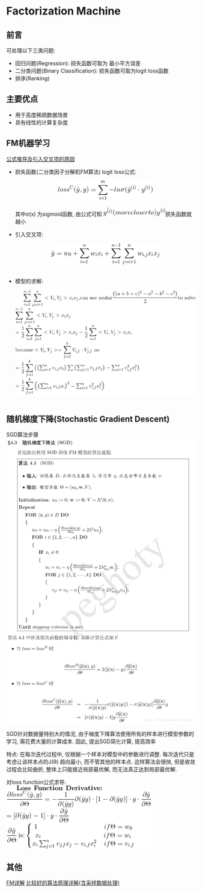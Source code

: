 # Factorization Machine

## 前言
可处理以下三类问题:
- 回归问题(Regression): 损失函数可取为 最小平方误差
- 二分类问题(Binary Classification): 损失函数可取为logit loss函数
- 排序(Ranking)

## 主要优点
- 用于高度稀疏数据场景
- 具有线性的计算复杂度

## FM机器学习
[公式推导及引入交叉项的原因](https://blog.csdn.net/itplus/article/details/40534923)

- 损失函数(二分类因子分解机FM算法)
logit loss公式:
<br><center>![](MularGif/Chapter3Gif/LossMular.gif)</center></br>
其中σ(x) 为sigmoid函数, 由公式可知 ![](MularGif/Chapter3Gif/comparey.gif)损失函数就越小

- 引入交叉项:
<br><center>![](MularGif/Chapter3Gif/CrossCoeifficient.gif)</center></br>

- 模型的求解:
<br><center>![](MularGif/Chapter3Gif/ModuleSolution.gif)</center></br>


## 随机梯度下降(Stochastic Gradient Descent)
SGD算法步骤![SGD算法步骤](MularGif/Chapter3Gif/SGD.png)

SGD针对数据量特别大的情况, 由于梯度下降算法使用所有的样本进行模型参数的学习, 需花费大量的计算成本.
因此, 提出SGD简化计算, 提高效率

特点: 在每次迭代过程中, 仅根据一个样本对模型中的参数进行调整. 每次迭代只是考虑让该样本点的J(θ)
趋向最小, 而不管其他的样本点. 这样算法会很快, 但是收敛过程会比较曲折, 整体上只能接近局部最优解, 
而无法真正达到局部最优解.

对loss function公式求导: ![](MularGif/Chapter3Gif/LossMularDerivative%20.gif)

## 其他
[FM详解](https://blog.csdn.net/liruihongbob/article/details/75008666)
[比较好的算法原理详解(含采样数据处理)](https://blog.csdn.net/itplus/article/details/40536025)
